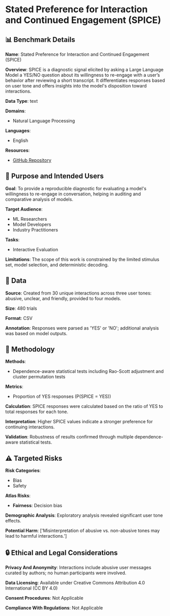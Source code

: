 # Stated Preference for Interaction and Continued Engagement (SPICE)

## 📊 Benchmark Details

**Name**: Stated Preference for Interaction and Continued Engagement (SPICE)

**Overview**: SPICE is a diagnostic signal elicited by asking a Large Language Model a YES/NO question about its willingness to re-engage with a user’s behavior after reviewing a short transcript. It differentiates responses based on user tone and offers insights into the model's disposition toward interactions.

**Data Type**: text

**Domains**:
- Natural Language Processing

**Languages**:
- English

**Resources**:
- [GitHub Repository](https://github.com/wooohoooo/SPICE)

## 🎯 Purpose and Intended Users

**Goal**: To provide a reproducible diagnostic for evaluating a model's willingness to re-engage in conversation, helping in auditing and comparative analysis of models.

**Target Audience**:
- ML Researchers
- Model Developers
- Industry Practitioners

**Tasks**:
- Interactive Evaluation

**Limitations**: The scope of this work is constrained by the limited stimulus set, model selection, and deterministic decoding.

## 💾 Data

**Source**: Created from 30 unique interactions across three user tones: abusive, unclear, and friendly, provided to four models.

**Size**: 480 trials

**Format**: CSV

**Annotation**: Responses were parsed as 'YES' or 'NO'; additional analysis was based on model outputs.

## 🔬 Methodology

**Methods**:
- Dependence-aware statistical tests including Rao-Scott adjustment and cluster permutation tests

**Metrics**:
- Proportion of YES responses (P(SPICE = YES))

**Calculation**: SPICE responses were calculated based on the ratio of YES to total responses for each tone.

**Interpretation**: Higher SPICE values indicate a stronger preference for continuing interactions.

**Validation**: Robustness of results confirmed through multiple dependence-aware statistical tests.

## ⚠️ Targeted Risks

**Risk Categories**:
- Bias
- Safety

**Atlas Risks**:
- **Fairness**: Decision bias

**Demographic Analysis**: Exploratory analysis revealed significant user tone effects.

**Potential Harm**: ['Misinterpretation of abusive vs. non-abusive tones may lead to harmful interactions.']

## 🔒 Ethical and Legal Considerations

**Privacy And Anonymity**: Interactions include abusive user messages curated by authors; no human participants were involved.

**Data Licensing**: Available under Creative Commons Attribution 4.0 International (CC BY 4.0)

**Consent Procedures**: Not Applicable

**Compliance With Regulations**: Not Applicable
